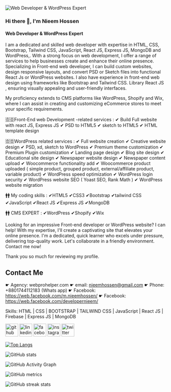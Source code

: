 ![Web Developer  & WordPress Expert](https://media.licdn.com/dms/image/D5616AQHEHlNMyeRbCA/profile-displaybackgroundimage-shrink_350_1400/0/1685526677859?e=1692230400&v=beta&t=0ih02FaDRPYZ_2CasV6D1o2RdRaJVlG3AokDLFWw5zw)
### Hi there 👋, I'm Nieem Hossen
#### Web Developer  & WordPress Expert
I am a dedicated and skilled web developer with expertise in HTML, CSS, Bootstrap, Tailwind CSS, JavaScript, React JS, Express JS, MongoDB and WordPress,. With a strong focus on web development, I offer a range of services to help businesses create and enhance their online presence.
Specializing in Front-end web developer, I can build custom websites, design responsive layouts, and convert PSD or Sketch files into functional React Js or WordPress websites. I also have experience in front-end web design using frameworks like Bootstrap and Tailwind CSS. Library React JS , ensuring visually appealing and user-friendly interfaces.

My proficiency extends to CMS platforms like WordPress, Shopify and Wix, where I can assist in creating and customizing eCommerce stores to meet your specific requirements.


🈴🈴Front-End web Development -related services :
✔ Build Full website with react JS, Express JS
✔ PSD to HTML5 
✔ sketch to HTML5 
✔ HTML template design

🈴🈴WordPress related services :
✔ Full website creation
✔ Creative website design
✔ PSD, xd, sketch to WordPress
✔ Premium theme customization
✔ Premium Plugin customization
✔ Landing page design
✔ Blog site design
✔ Educational site design
✔ Newspaper website design
✔ Newspaper content upload
✔ Woocommerce functionality add
✔ Woocommerce product uploaded ( simple product, grouped product, external/affiliate product, variable product)
✔ WordPress speed optimization
✔ WordPress login security
✔ WordPress website SEO ( Yoast SEO, Rank Math )
✔ WordPress website migration


🚹🚹 My coding skills :
✔HTML5
✔CSS3
✔Bootstrap 
✔tailwind CSS
✔JavaScript
✔React JS
✔Express JS
✔MongoDB

🚹🚹 CMS EXPERT :
✔WordPress
✔Shopify
✔Wix

Looking for an impressive Front-end developer or WordPress website? I can help! With my expertise, I'll create a captivating site that elevates your online presence. I'm a dedicated, quick learner who excels under pressure, delivering top-quality work. Let's collaborate in a friendly environment. Contact me now!

Thank you so much for reviewing my profile.

Contact Me 
---------------------
☛ Agency: webprohelper.com
☛ email: nieemhossen@gmail.com
☛ Phone: +8801744112183 (Whats app) 
☛ Facebook: https://web.facebook.com/m.nieemhossen/
☛ Facebook: https://web.facebook.com/developernieem/

Skills: HTML | CSS | BOOTSTRAP | TAILWIND CSS | JavaScript | React JS | Firebase | Express JS | MongoDB



[<img src='https://cdn.jsdelivr.net/npm/simple-icons@3.0.1/icons/github.svg' alt='github' height='40'>](https://github.com/developer-nieem)  [<img src='https://cdn.jsdelivr.net/npm/simple-icons@3.0.1/icons/linkedin.svg' alt='linkedin' height='40'>](https://www.linkedin.com/in/nieemhossen/)  [<img src='https://cdn.jsdelivr.net/npm/simple-icons@3.0.1/icons/facebook.svg' alt='facebook' height='40'>](https://www.facebook.com/developernieem)  [<img src='https://cdn.jsdelivr.net/npm/simple-icons@3.0.1/icons/instagram.svg' alt='instagram' height='40'>](https://www.instagram.com/nieemhossen/)  [<img src='https://cdn.jsdelivr.net/npm/simple-icons@3.0.1/icons/twitter.svg' alt='twitter' height='40'>](https://twitter.com/nieemhossen)  

[![Top Langs](https://github-readme-stats.vercel.app/api/top-langs/?username=developer-nieem)](https://github.com/anuraghazra/github-readme-stats)

![GitHub stats](https://github-readme-stats.vercel.app/api?username=developer-nieem&show_icons=true&count_private=true)  

![GitHub Activity Graph](https://activity-graph.herokuapp.com/graph?username=developer-nieem)  

![GitHub metrics](https://metrics.lecoq.io/developer-nieem)  

![GitHub streak stats](https://streak-stats.demolab.com/?user=developer-nieem)  

